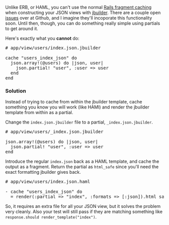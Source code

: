 Unlike ERB, or HAML, you can't use the normal [Rails fragment caching](http://guides.rubyonrails.org/caching_with_rails.html) when constructing your JSON views with [jbuilder](https://github.com/rails/jbuilder). There are a couple open [issues](https://github.com/rails/jbuilder/issues/22) over at Github, and I imagine they'll incoporate this functionality soon. Until then, though, you can do something really simple using partials to get around it.

Here's exactly what you **cannot** do:

<pre class="prettyprint lang-ruby">
# app/view/users/index.json.jbuilder

cache "users_index_json" do
  json.array!(@users) do |json, user|
    json.partial! "user", :user => user
  end
end
</pre>

### Solution

Instead of trying to cache from within the jbuilder template, cache something you know you will work (like HAMl) and render the jbuilder template from within as a partial.

Change the `index.json.jbuilder` file to a partial, `_index.json.jbuilder`.

<pre class="prettyprint lang-ruby">
# app/view/users/_index.json.jbuilder

json.array!(@users) do |json, user|
  json.partial! "user", :user => user
end
</pre>

Introduce the regular `index.json` back as a HAML template, and cache the output as a fragment. Return the partial as `html_safe` since you'll need the exact formatting jbuilder gives back.

<pre class="prettyprint lang-ruby">
# app/view/users/index.json.haml

- cache "users_index_json" do
  = render(:partial => "index", :formats => [:json]).html_safe
</pre>

So, it requires an extra file for all your JSON view, but it solves the problem very cleanly. Also your test will still pass if they are matching something like `response.should render_template("index")`.








